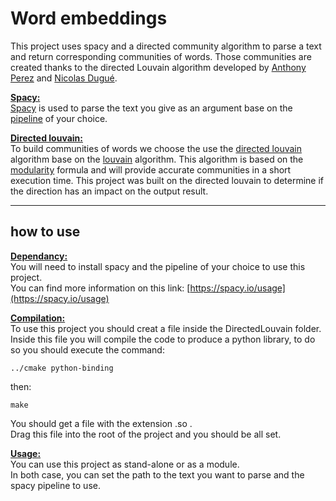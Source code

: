# Word embeddings   

This project uses spacy and a directed community algorithm to 
parse a text and return corresponding communities of words.
Those communities are created thanks to the directed Louvain algorithm
developed by [Anthony Perez](https://www.univ-orleans.fr/lifo/membres/Anthony.Perez) and 
[Nicolas Dugué](https://lium.univ-lemans.fr/team/nicolas-dugue/).


<u>**Spacy:**</u>  
[Spacy](https://spacy.io/) is used to parse the text you give as an argument base on the 
[pipeline](https://spacy.io/usage/processing-pipelines) of your choice.

<u>**Directed louvain:**</u>    
To build communities of words we choose the use the [directed louvain](https://github.com/anthonimes/DirectedLouvain) algorithm
base on the [louvain](https://sites.google.com/site/findcommunities/) algorithm. 
This algorithm is based on the [modularity](https://en.wikipedia.org/wiki/Modularity_(networks)) formula and will provide accurate
communities in a short execution time.
This project was built on the directed louvain to determine if the direction has an
impact on the output result.

---
## how to use
<u>**Dependancy:**</u>   
You will need to install spacy and the pipeline of your choice
to use this project.   
You can find more information on this link: [https://spacy.io/usage](https://spacy.io/usage)

<u>**Compilation:**</u>   
To use this project you should creat a file inside the 
DirectedLouvain folder.   
Inside this file you will compile the code to produce a python library,
to do so you should execute the command: 

    ../cmake python-binding

then:

    make

You should get a file with the extension .so .  
Drag this file into the root of the project and you should be all set.

<u>**Usage:**</u>      
You can use this project as stand-alone or as a module.   
In both case, you can set the path to the text you want to parse and 
the spacy pipeline to use.